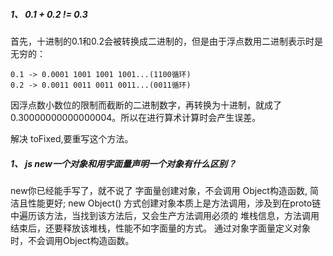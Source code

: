 ##### 1、 0.1 + 0.2 != 0.3
首先，十进制的0.1和0.2会被转换成二进制的，但是由于浮点数用二进制表示时是无穷的：
```
0.1 -> 0.0001 1001 1001 1001...(1100循环)
0.2 -> 0.0011 0011 0011 0011...(0011循环)
```
因浮点数小数位的限制而截断的二进制数字，再转换为十进制，就成了0.30000000000000004。所以在进行算术计算时会产生误差。

解决 toFixed,要重写这个方法。


##### 1、 js new一个对象和用字面量声明一个对象有什么区别？
new你已经能手写了，就不说了
字面量创建对象，不会调用 Object构造函数, 简洁且性能更好;
new Object() 方式创建对象本质上是方法调用，涉及到在proto链中遍历该方法，当找到该方法后，又会生产方法调用必须的 堆栈信息，方法调用结束后，还要释放该堆栈，性能不如字面量的方式。
通过对象字面量定义对象时，不会调用Object构造函数。